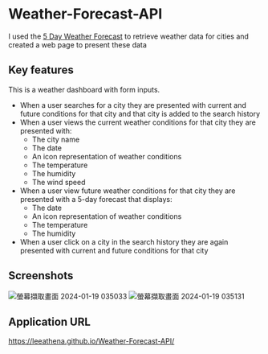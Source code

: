 # Weather-Forecast-API
I used the [5 Day Weather Forecast](https://openweathermap.org/forecast5) to retrieve weather data for cities and created a web page to present these data

## Key features
This is a weather dashboard with form inputs.
  - When a user searches for a city they are presented with current and future conditions for that city and that city is added to the search history
  - When a user views the current weather conditions for that city they are presented with:
    - The city name
    - The date
    - An icon representation of weather conditions
    - The temperature
    - The humidity
    - The wind speed
  - When a user view future weather conditions for that city they are presented with a 5-day forecast that displays:
    - The date
    - An icon representation of weather conditions
    - The temperature
    - The humidity
  - When a user click on a city in the search history they are again presented with current and future conditions for that city

## Screenshots
![螢幕擷取畫面 2024-01-19 035033](https://github.com/leeathena/Weather-Forecast-API/assets/149600986/01c7a3d9-790c-46eb-9847-bce89325db49)
![螢幕擷取畫面 2024-01-19 035131](https://github.com/leeathena/Weather-Forecast-API/assets/149600986/0e30bae1-338d-4ced-afcb-b70337cef8c0)

## Application URL
https://leeathena.github.io/Weather-Forecast-API/
